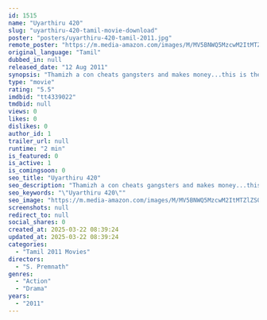 ```yaml
---
id: 1515
name: "Uyarthiru 420"
slug: "uyarthiru-420-tamil-movie-download"
poster: "posters/uyarthiru-420-tamil-2011.jpg"
remote_poster: "https://m.media-amazon.com/images/M/MV5BNWQ5MzcwM2ItMTZlZS00MzE1LWFiMWMtZWJjNmY2MjJiNmZmXkEyXkFqcGdeQXVyMTEzNzg0Mjkx._V1_SX300.jpg"
original_language: "Tamil"
dubbed_in: null
released_date: "12 Aug 2011"
synopsis: "Thamizh a con cheats gangsters and makes money...this is the plot of the stupid movies"
type: "movie"
rating: "5.5"
imdbid: "tt4339022"
tmdbid: null
views: 0
likes: 0
dislikes: 0
author_id: 1
trailer_url: null
runtime: "2 min"
is_featured: 0
is_active: 1
is_comingsoon: 0
seo_title: "Uyarthiru 420"
seo_description: "Thamizh a con cheats gangsters and makes money...this is the plot of the stupid movies"
seo_keywords: "\"Uyarthiru 420\""
seo_image: "https://m.media-amazon.com/images/M/MV5BNWQ5MzcwM2ItMTZlZS00MzE1LWFiMWMtZWJjNmY2MjJiNmZmXkEyXkFqcGdeQXVyMTEzNzg0Mjkx._V1_SX300.jpg"
screenshots: null
redirect_to: null
social_shares: 0
created_at: 2025-03-22 08:39:24
updated_at: 2025-03-22 08:39:24
categories:
  - "Tamil 2011 Movies"
directors:
  - "S. Premnath"
genres:
  - "Action"
  - "Drama"
years:
  - "2011"
---
```

